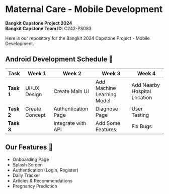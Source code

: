 # Maternal Care - Mobile Development  
**Bangkit Capstone Project 2024**  
**Bangkit Capstone Team ID**: C242-PS083  

Here is our repository for the Bangkit 2024 Capstone Project - Mobile Development.  

## Android Development Schedule 📅  

| Task                | Week 1          | Week 2                | Week 3                 | Week 4           |  
|---------------------|-----------------|-----------------------|------------------------|------------------|  
| **Task 1**          | UI/UX Design    | Create Main UI        | Add Machine Learning Model | Add Nearby Hospital Location |  
| **Task 2**          | Create Concept  | Authentication Page   | Diagnose Page          | User Testing     |  
| **Task 3**          |                 | Integrate with API    | Add Some Features      | Fix Bugs         |  

## Our Features 🚀  
- Onboarding Page  
- Splash Screen  
- Authentication (Login, Register)  
- Daily Tracker  
- Articles & Recommendations  
- Pregnancy Prediction  
